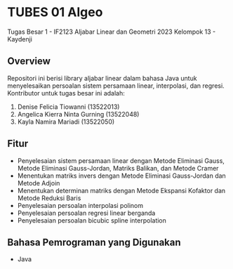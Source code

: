# TUBES 01 Algeo

Tugas Besar 1 - IF2123 Aljabar Linear dan Geometri 2023 
Kelompok 13 - Kaydenji

## Overview

Repositori ini berisi library aljabar linear dalam bahasa Java  untuk menyelesaikan persoalan sistem persamaan linear, interpolasi, dan regresi. Kontributor untuk tugas besar ini adalah:

1. Denise Felicia Tiowanni (13522013) <br/>
2. Angelica Kierra Ninta Gurning (13522048) <br/>
3. Kayla Namira Mariadi (13522050) <br/>

## Fitur
- Penyelesaian sistem persamaan linear dengan Metode Eliminasi Gauss, Metode Eliminasi Gauss-Jordan, Matriks Balikan, dan Metode Cramer
- Menentukan matriks invers dengan Metode Eliminasi Gauss-Jordan dan Metode Adjoin
- Menentukan determinan matriks dengan Metode Ekspansi Kofaktor dan Metode Reduksi Baris
- Penyelesaian persoalan interpolasi polinom
- Penyelesaian persoalan regresi linear berganda
- Penyelesaian persoalan bicubic spline interpolation

## Bahasa Pemrograman yang Digunakan
- Java
